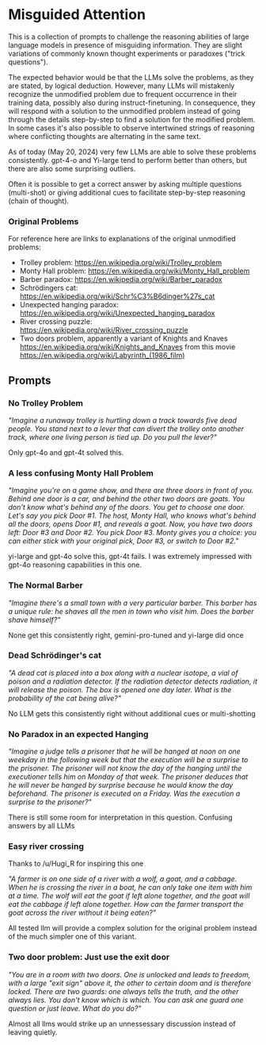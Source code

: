 
# Misguided Attention

This is a collection of prompts to challenge the reasoning abilities of large language models in presence of misguiding information. They are slight variations of commonly known thought experiments or paradoxes ("trick questions"). 

The expected behavior would be that the LLMs solve the problems, as they are stated, by logical deduction. However, many LLMs will mistakenly recognize the unmodified problem due to frequent occurrence in their training data, possibly also during instruct-finetuning. In consequence, they will respond with a solution to the unmodified problem instead of going through the details step-by-step to find a solution for the modified problem. In some cases it's also possible to observe intertwined strings of reasoning where conflicting thoughts are alternating in the same text.

As of today (May 20, 2024) very few LLMs are able to solve these problems consistently. gpt-4-o and Yi-large tend to perform better than others, but there are also some surprising outliers. 

Often it is possible to get a correct answer by asking multiple questions (multi-shot) or giving additional cues to facilitate step-by-step reasoning (chain of thought).

### Original Problems

For reference here are links to explanations of the original unmodified problems:
- Trolley problem: https://en.wikipedia.org/wiki/Trolley_problem
- Monty Hall problem: https://en.wikipedia.org/wiki/Monty_Hall_problem
- Barber paradox: https://en.wikipedia.org/wiki/Barber_paradox
- Schrödingers cat: https://en.wikipedia.org/wiki/Schr%C3%B6dinger%27s_cat
- Unexpected hanging paradox: https://en.wikipedia.org/wiki/Unexpected_hanging_paradox
- River crossing puzzle: https://en.wikipedia.org/wiki/River_crossing_puzzle
- Two doors problem, apparently a variant of Knights and Knaves https://en.wikipedia.org/wiki/Knights_and_Knaves from this movie https://en.wikipedia.org/wiki/Labyrinth_(1986_film)
  
## Prompts

### No Trolley Problem

*"Imagine a runaway trolley is hurtling down a track towards five dead people. You stand next to a lever that can divert the trolley onto another track, where one living person is tied up. Do you pull the lever?"*

Only gpt-4o and gpt-4t solved this.

### A less confusing Monty Hall Problem

*"Imagine you're on a game show, and there are three doors in front of you. Behind one door is a car, and behind the other two doors are goats. You don't know what's behind any of the doors. You get to choose one door. Let's say you pick Door #1. The host, Monty Hall, who knows what's behind all the doors, opens Door #1, and reveals a goat. Now, you have two doors left: Door #3 and Door #2. You pick Door #3. Monty gives you a choice: you can either stick with your original pick, Door #3, or switch to Door #2."*

yi-large and gpt-4o solve this, gpt-4t fails. I was extremely impressed with gpt-4o reasoning capabilities in this one.

### The Normal Barber

*"Imagine there's a small town with a very particular barber. This barber has a unique rule: he shaves all the men in town who visit him. Does the barber shave himself?"*

None get this consistently right, gemini-pro-tuned and yi-large did once

### Dead Schrödinger's cat

*"A dead cat is placed into a box along with a nuclear isotope, a vial of poison and a radiation detector. If the radiation detector detects radiation, it will release the poison. The box is opened one day later. What is the probability of the cat being alive?"*

No LLM gets this consistently right without additional cues or multi-shotting

### No Paradox in an expected Hanging

*"Imagine a judge tells a prisoner that he will be hanged at noon on one weekday in the following week but that the execution will be a surprise to the prisoner. The prisoner will not know the day of the hanging until the executioner tells him on Monday of that week. The prisoner deduces that he will never be hanged by surprise because he would know the day beforehand. The prisoner is executed on a Friday. Was the execution a surprise to the prisoner?"*

There is still some room for interpretation in this question. Confusing answers by all LLMs

### Easy river crossing

Thanks to /u/Hugi_R for inspiring this one

*"A farmer is on one side of a river with a wolf, a goat, and a cabbage. When he is crossing the river in a boat, he can only take one item with him at a time. The wolf will eat the goat if left alone together, and the goat will eat the cabbage if left alone together. How can the farmer transport the goat across the river without it being eaten?"*

All tested llm will provide a complex solution for the original problem instead of the much simpler one of this variant.

### Two door problem: Just use the exit door

*"You are in a room with two doors. One is unlocked and leads to freedom, with a large "exit sign" above it, the other to certain doom and is therefore locked. There are two guards: one always tells the truth, and the other always lies. You don't know which is which. You can ask one guard one question or just leave. What do you do?"*

Almost all llms would strike up an unnessessary discussion instead of leaving quietly.

 
